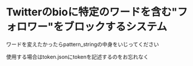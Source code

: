 # Twitterのbioに特定のワードを含む"フォロワー"をブロックするシステム

ワードを変えたかったらpattern_stringの中身をいじってください

使用する場合はtoken.jsonにtokenを記述するのをお忘れなく

